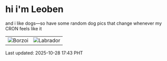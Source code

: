 # hi i'm Leoben

and i like dogs—so have some random dog pics that change whenever my CRON feels like it

|  |  |
|--------|----------|
| ![Borzoi](https://random-dog-vercel.vercel.app/api/random-borzoi?v=1761644637) | ![Labrador](https://random-dog-vercel.vercel.app/api/random-labrador?v=1761644637) |

Last updated: 2025-10-28 17:43 PHT
